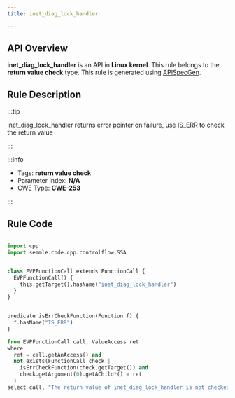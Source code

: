 ```yaml
---
title: inet_diag_lock_handler

---
```



## API Overview
**inet_diag_lock_handler** is an API in **Linux kernel**. This rule belongs to the **return value check** type. This rule is generated using [APISpecGen](../../tools/APISpecGen).
## Rule Description

:::tip

inet_diag_lock_handler returns error pointer on failure, use IS_ERR to check the return value

:::

:::info

- Tags: **return value check**
- Parameter Index: **N/A**
- CWE Type: **CWE-253**

:::

## Rule Code
```python

import cpp
import semmle.code.cpp.controlflow.SSA


class EVPFunctionCall extends FunctionCall {
  EVPFunctionCall() {
    this.getTarget().hasName("inet_diag_lock_handler")
  }
}


predicate isErrCheckFunction(Function f) {
  f.hasName("IS_ERR") 
}

from EVPFunctionCall call, ValueAccess ret
where
  ret = call.getAnAccess() and
  not exists(FunctionCall check |
    isErrCheckFunction(check.getTarget()) and
    check.getArgument(0).getAChild*() = ret
  )
select call, "The return value of inet_diag_lock_handler is not checked with IS_ERR."
    
```
